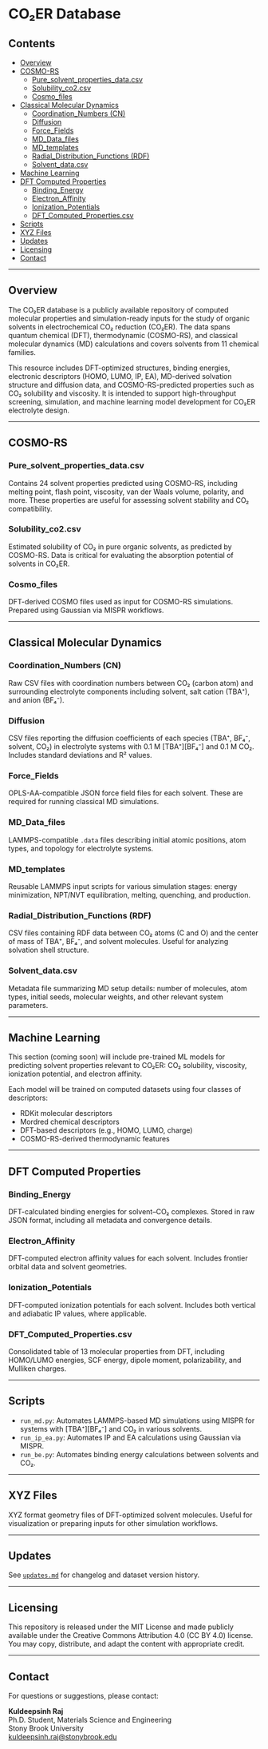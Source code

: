 # CO₂ER Database

## Contents
* [Overview](#overview)
* [COSMO-RS](#cosmo-rs)
  * [Pure_solvent_properties_data.csv](#pure_solvent_properties_data.csv)
  * [Solubility_co2.csv](#solubility_co2csv)
  * [Cosmo_files](#cosmo_files)
* [Classical Molecular Dynamics](#classical-molecular-dynamics)
  * [Coordination_Numbers (CN)](#coordination_numbers-cn)
  * [Diffusion](#diffusion)
  * [Force_Fields](#force_fields)
  * [MD_Data_files](#md_data_files)
  * [MD_templates](#md_templates)
  * [Radial_Distribution_Functions (RDF)](#radial_distribution_functions-rdf)
  * [Solvent_data.csv](#solvent_datacsv)
* [Machine Learning](#machine-learning)
* [DFT Computed Properties](#dft-computed-properties)
  * [Binding_Energy](#binding_energy)
  * [Electron_Affinity](#electron_affinity)
  * [Ionization_Potentials](#ionization_potentials)
  * [DFT_Computed_Properties.csv](#dft_computed_propertiescsv)
* [Scripts](#scripts)
* [XYZ Files](#xyz-files)
* [Updates](#updates)
* [Licensing](#licensing)
* [Contact](#contact)

---

## Overview

The CO₂ER database is a publicly available repository of computed molecular properties and simulation-ready inputs for the study of organic solvents in electrochemical CO₂ reduction (CO₂ER). The data spans quantum chemical (DFT), thermodynamic (COSMO-RS), and classical molecular dynamics (MD) calculations and covers solvents from 11 chemical families.

This resource includes DFT-optimized structures, binding energies, electronic descriptors (HOMO, LUMO, IP, EA), MD-derived solvation structure and diffusion data, and COSMO-RS-predicted properties such as CO₂ solubility and viscosity. It is intended to support high-throughput screening, simulation, and machine learning model development for CO₂ER electrolyte design.

---

## COSMO-RS

### Pure_solvent_properties_data.csv
Contains 24 solvent properties predicted using COSMO-RS, including melting point, flash point, viscosity, van der Waals volume, polarity, and more. These properties are useful for assessing solvent stability and CO₂ compatibility.

### Solubility_co2.csv
Estimated solubility of CO₂ in pure organic solvents, as predicted by COSMO-RS. Data is critical for evaluating the absorption potential of solvents in CO₂ER.

### Cosmo_files
DFT-derived COSMO files used as input for COSMO-RS simulations. Prepared using Gaussian via MISPR workflows.

---

## Classical Molecular Dynamics

### Coordination_Numbers (CN)
Raw CSV files with coordination numbers between CO₂ (carbon atom) and surrounding electrolyte components including solvent, salt cation (TBA⁺), and anion (BF₄⁻).

### Diffusion
CSV files reporting the diffusion coefficients of each species (TBA⁺, BF₄⁻, solvent, CO₂) in electrolyte systems with 0.1 M [TBA⁺][BF₄⁻] and 0.1 M CO₂. Includes standard deviations and R² values.

### Force_Fields
OPLS-AA-compatible JSON force field files for each solvent. These are required for running classical MD simulations.

### MD_Data_files
LAMMPS-compatible `.data` files describing initial atomic positions, atom types, and topology for electrolyte systems.

### MD_templates
Reusable LAMMPS input scripts for various simulation stages: energy minimization, NPT/NVT equilibration, melting, quenching, and production.

### Radial_Distribution_Functions (RDF)
CSV files containing RDF data between CO₂ atoms (C and O) and the center of mass of TBA⁺, BF₄⁻, and solvent molecules. Useful for analyzing solvation shell structure.

### Solvent_data.csv
Metadata file summarizing MD setup details: number of molecules, atom types, initial seeds, molecular weights, and other relevant system parameters.

---

## Machine Learning

This section (coming soon) will include pre-trained ML models for predicting solvent properties relevant to CO₂ER: CO₂ solubility, viscosity, ionization potential, and electron affinity. 

Each model will be trained on computed datasets using four classes of descriptors:
- RDKit molecular descriptors
- Mordred chemical descriptors
- DFT-based descriptors (e.g., HOMO, LUMO, charge)
- COSMO-RS-derived thermodynamic features

---

## DFT Computed Properties

### Binding_Energy
DFT-calculated binding energies for solvent–CO₂ complexes. Stored in raw JSON format, including all metadata and convergence details.

### Electron_Affinity
DFT-computed electron affinity values for each solvent. Includes frontier orbital data and solvent geometries.

### Ionization_Potentials
DFT-computed ionization potentials for each solvent. Includes both vertical and adiabatic IP values, where applicable.

### DFT_Computed_Properties.csv
Consolidated table of 13 molecular properties from DFT, including HOMO/LUMO energies, SCF energy, dipole moment, polarizability, and Mulliken charges.

---

## Scripts

- `run_md.py`: Automates LAMMPS-based MD simulations using MISPR for systems with [TBA⁺][BF₄⁻] and CO₂ in various solvents.
- `run_ip_ea.py`: Automates IP and EA calculations using Gaussian via MISPR.
- `run_be.py`: Automates binding energy calculations between solvents and CO₂.

---

## XYZ Files

XYZ format geometry files of DFT-optimized solvent molecules. Useful for visualization or preparing inputs for other simulation workflows.

---

## Updates
See [`updates.md`](./updates.md) for changelog and dataset version history.

---

## Licensing
This repository is released under the MIT License and made publicly available under the Creative Commons Attribution 4.0 (CC BY 4.0) license. You may copy, distribute, and adapt the content with appropriate credit.

---

## Contact
For questions or suggestions, please contact:

**Kuldeepsinh Raj**  
Ph.D. Student, Materials Science and Engineering  
Stony Brook University  
[kuldeepsinh.raj@stonybrook.edu](mailto:kuldeepsinh.raj@stonybrook.edu)
